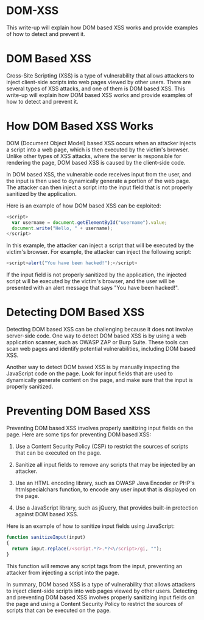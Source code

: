 # DOM-XSS
This write-up will explain how DOM based XSS works and provide examples of how to detect and prevent it.

# DOM Based XSS
Cross-Site Scripting (XSS) is a type of vulnerability that allows attackers to inject client-side scripts into web pages viewed by other users. There are several types of XSS attacks, and one of them is DOM based XSS. This write-up will explain how DOM based XSS works and provide examples of how to detect and prevent it.

# How DOM Based XSS Works
DOM (Document Object Model) based XSS occurs when an attacker injects a script into a web page, which is then executed by the victim's browser. Unlike other types of XSS attacks, where the server is responsible for rendering the page, DOM based XSS is caused by the client-side code.

In DOM based XSS, the vulnerable code receives input from the user, and the input is then used to dynamically generate a portion of the web page. The attacker can then inject a script into the input field that is not properly sanitized by the application.

Here is an example of how DOM based XSS can be exploited:

```javascript
<script>
  var username = document.getElementById("username").value;
  document.write("Hello, " + username);
</script>
```

In this example, the attacker can inject a script that will be executed by the victim's browser. For example, the attacker can inject the following script:

```javascript
<script>alert("You have been hacked!");</script>
```

If the input field is not properly sanitized by the application, the injected script will be executed by the victim's browser, and the user will be presented with an alert message that says "You have been hacked!".

# Detecting DOM Based XSS
Detecting DOM based XSS can be challenging because it does not involve server-side code. One way to detect DOM based XSS is by using a web application scanner, such as OWASP ZAP or Burp Suite. These tools can scan web pages and identify potential vulnerabilities, including DOM based XSS.

Another way to detect DOM based XSS is by manually inspecting the JavaScript code on the page. Look for input fields that are used to dynamically generate content on the page, and make sure that the input is properly sanitized.

# Preventing DOM Based XSS
Preventing DOM based XSS involves properly sanitizing input fields on the page. Here are some tips for preventing DOM based XSS:

1. Use a Content Security Policy (CSP) to restrict the sources of scripts that can be executed on the page.

2. Sanitize all input fields to remove any scripts that may be injected by an attacker.

3. Use an HTML encoding library, such as OWASP Java Encoder or PHP's htmlspecialchars function, to encode any user input that is displayed on the page.

4. Use a JavaScript library, such as jQuery, that provides built-in protection against DOM based XSS.

Here is an example of how to sanitize input fields using JavaScript:

```javascript
function sanitizeInput(input) 
{
  return input.replace(/<script.*?>.*?<\/script>/gi, "");
}
```

This function will remove any script tags from the input, preventing an attacker from injecting a script into the page.

In summary, DOM based XSS is a type of vulnerability that allows attackers to inject client-side scripts into web pages viewed by other users. Detecting and preventing DOM based XSS involves properly sanitizing input fields on the page and using a Content Security Policy to restrict the sources of scripts that can be executed on the page.

